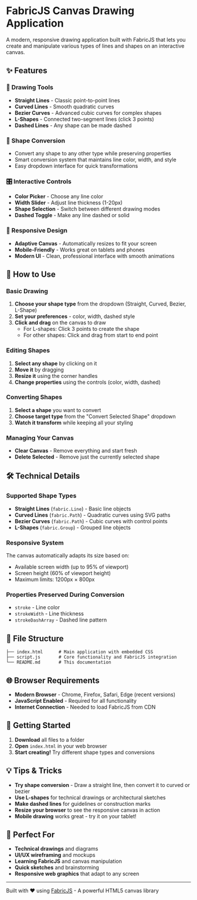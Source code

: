 # FabricJS Canvas Drawing Application

A modern, responsive drawing application built with FabricJS that lets you create and manipulate various types of lines and shapes on an interactive canvas.

## ✨ Features

### 🎨 Drawing Tools
- **Straight Lines** - Classic point-to-point lines
- **Curved Lines** - Smooth quadratic curves  
- **Bezier Curves** - Advanced cubic curves for complex shapes
- **L-Shapes** - Connected two-segment lines (click 3 points)
- **Dashed Lines** - Any shape can be made dashed

### 🔄 Shape Conversion
- Convert any shape to any other type while preserving properties
- Smart conversion system that maintains line color, width, and style
- Easy dropdown interface for quick transformations

### 🎛️ Interactive Controls
- **Color Picker** - Choose any line color
- **Width Slider** - Adjust line thickness (1-20px)
- **Shape Selection** - Switch between different drawing modes
- **Dashed Toggle** - Make any line dashed or solid

### 📱 Responsive Design  
- **Adaptive Canvas** - Automatically resizes to fit your screen
- **Mobile-Friendly** - Works great on tablets and phones
- **Modern UI** - Clean, professional interface with smooth animations

## 🚀 How to Use

### Basic Drawing
1. **Choose your shape type** from the dropdown (Straight, Curved, Bezier, L-Shape)
2. **Set your preferences** - color, width, dashed style
3. **Click and drag** on the canvas to draw
   - For L-shapes: Click 3 points to create the shape
   - For other shapes: Click and drag from start to end point

### Editing Shapes
1. **Select any shape** by clicking on it
2. **Move it** by dragging
3. **Resize it** using the corner handles
4. **Change properties** using the controls (color, width, dashed)

### Converting Shapes
1. **Select a shape** you want to convert
2. **Choose target type** from the "Convert Selected Shape" dropdown
3. **Watch it transform** while keeping all your styling

### Managing Your Canvas
- **Clear Canvas** - Remove everything and start fresh
- **Delete Selected** - Remove just the currently selected shape

## 🛠️ Technical Details

### Supported Shape Types
- **Straight Lines** (`fabric.Line`) - Basic line objects
- **Curved Lines** (`fabric.Path`) - Quadratic curves using SVG paths
- **Bezier Curves** (`fabric.Path`) - Cubic curves with control points  
- **L-Shapes** (`fabric.Group`) - Grouped line objects

### Responsive System
The canvas automatically adapts its size based on:
- Available screen width (up to 95% of viewport)
- Screen height (60% of viewport height)  
- Maximum limits: 1200px × 800px

### Properties Preserved During Conversion
- `stroke` - Line color
- `strokeWidth` - Line thickness
- `strokeDashArray` - Dashed line pattern

## 📁 File Structure

```
├── index.html      # Main application with embedded CSS
├── script.js       # Core functionality and FabricJS integration  
└── README.md       # This documentation
```

## 🌐 Browser Requirements

- **Modern Browser** - Chrome, Firefox, Safari, Edge (recent versions)
- **JavaScript Enabled** - Required for all functionality
- **Internet Connection** - Needed to load FabricJS from CDN

## 🎯 Getting Started

1. **Download** all files to a folder
2. **Open** `index.html` in your web browser  
3. **Start creating!** Try different shape types and conversions

## 💡 Tips & Tricks

- **Try shape conversion** - Draw a straight line, then convert it to curved or bezier
- **Use L-shapes** for technical drawings or architectural sketches
- **Make dashed lines** for guidelines or construction marks
- **Resize your browser** to see the responsive canvas in action
- **Mobile drawing** works great - try it on your tablet!

## 🎨 Perfect For

- **Technical drawings** and diagrams
- **UI/UX wireframing** and mockups
- **Learning FabricJS** and canvas manipulation
- **Quick sketches** and brainstorming
- **Responsive web graphics** that adapt to any screen

---

Built with ❤️ using [FabricJS](http://fabricjs.com/) - A powerful HTML5 canvas library 